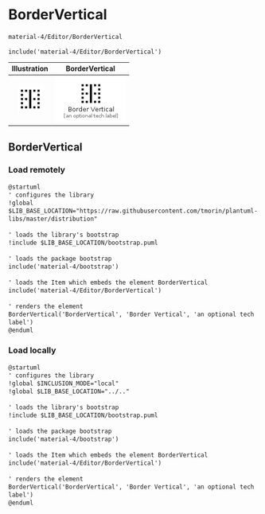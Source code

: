 # BorderVertical


```text
material-4/Editor/BorderVertical
```

```text
include('material-4/Editor/BorderVertical')
```



| Illustration | BorderVertical |
| :---: | :---: |
| ![illustration for Illustration](../../material-4/Editor/BorderVertical.png) | ![illustration for BorderVertical](../../material-4/Editor/BorderVertical.Local.png) |




## BorderVertical

### Load remotely
```plantuml
@startuml
' configures the library
!global $LIB_BASE_LOCATION="https://raw.githubusercontent.com/tmorin/plantuml-libs/master/distribution"

' loads the library's bootstrap
!include $LIB_BASE_LOCATION/bootstrap.puml

' loads the package bootstrap
include('material-4/bootstrap')

' loads the Item which embeds the element BorderVertical
include('material-4/Editor/BorderVertical')

' renders the element
BorderVertical('BorderVertical', 'Border Vertical', 'an optional tech label')
@enduml
```

### Load locally
```plantuml
@startuml
' configures the library
!global $INCLUSION_MODE="local"
!global $LIB_BASE_LOCATION="../.."

' loads the library's bootstrap
!include $LIB_BASE_LOCATION/bootstrap.puml

' loads the package bootstrap
include('material-4/bootstrap')

' loads the Item which embeds the element BorderVertical
include('material-4/Editor/BorderVertical')

' renders the element
BorderVertical('BorderVertical', 'Border Vertical', 'an optional tech label')
@enduml
```

